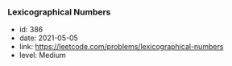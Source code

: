 ### Lexicographical Numbers

* id: 386
* date: 2021-05-05
* link: https://leetcode.com/problems/lexicographical-numbers
* level: Medium
